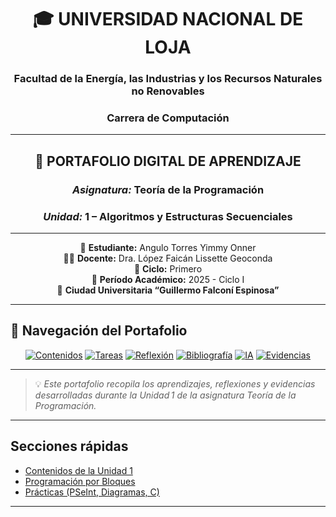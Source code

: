 <div align="center">

# 🎓 **UNIVERSIDAD NACIONAL DE LOJA**
### Facultad de la Energía, las Industrias y los Recursos Naturales no Renovables  
### Carrera de Computación  

---

## 📘 **PORTAFOLIO DIGITAL DE APRENDIZAJE**
### *Asignatura:* Teoría de la Programación  
### *Unidad:* 1 – Algoritmos y Estructuras Secuenciales  

---

📘 **Estudiante:** Angulo Torres Yimmy Onner  
👩‍🏫 **Docente:** Dra. López Faicán Lissette Geoconda  
🏫 **Ciclo:** Primero  
📅 **Período Académico:** 2025 - Ciclo I  
📍 **Ciudad Universitaria “Guillermo Falconí Espinosa”**  

---

</div>

## 🚀 **Navegación del Portafolio**

<div align="center">

[![Contenidos](https://img.shields.io/badge/📖_Contenidos_de_la_Unidad-blue?style=for-the-badge)](./Unidad_1/Contenidos.md)
[![Tareas](https://img.shields.io/badge/🧩_Tareas_Entregadas-green?style=for-the-badge)](./Unidad_1/Tareas_Entregadas.md)
[![Reflexión](https://img.shields.io/badge/💭_Reflexión_Personal-purple?style=for-the-badge)](./Unidad_1/Reflexion.md)
[![Bibliografía](https://img.shields.io/badge/📚_Bibliografía-orange?style=for-the-badge)](./Unidad_1/Bibliografia.md)
[![IA](https://img.shields.io/badge/🤖_Declaración_de_IA-grey?style=for-the-badge)](./Unidad_1/DeclaracionIA.md)
[![Evidencias](https://img.shields.io/badge/📂_Ver_Evidencias-blueviolet?style=for-the-badge)](./Evidencias)

</div>

---

> 💡 *Este portafolio recopila los aprendizajes, reflexiones y evidencias desarrolladas durante la Unidad 1 de la asignatura Teoría de la Programación.*


---

## Secciones rápidas
- [Contenidos de la Unidad 1](./Unidad_1/Contenidos.md)
- [Programación por Bloques](./Unidad_1/Programacion_por_Bloques.md)
- [Prácticas (PSeInt, Diagramas, C)](./Unidad_1/Practicas.md)

---

